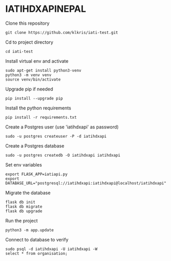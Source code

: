 # IATIHDXAPINEPAL

Clone this repository
```
git clone https://github.com/klkris/iati-test.git
```

Cd to project directory
```
cd iati-test
```

Install virtual env and activate 
```
sudo apt-get install python3-venv
python3 -m venv venv
source venv/bin/activate
```

Upgrade pip if needed
```
pip install --upgrade pip
```

Install the python requirements 
```
pip install -r requirements.txt
```

Create a Postgres user (use 'iatihdxapi' as password)
```
sudo -u postgres createuser -P -d iatihdxapi
```

Create a Postgres database
```
sudo -u postgres createdb -O iatihdxapi iatihdxapi
```

Set env variables
```
export FLASK_APP=iatiapi.py
export DATABASE_URL="postgresql://iatihdxapi:iatihdxapi@localhost/iatihdxapi"
```

Migrate the database
```
flask db init
flask db migrate
flask db upgrade
```

Run the project
```
python3 -m app.update
```

Connect to database to verify
```
sudo psql -d iatihdxapi -U iatihdxapi -W
select * from organisation;
```
